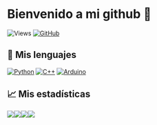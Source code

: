 # Bienvenido a mi github 👋

![Views](https://komarev.com/ghpvc/?username=susisip&style=flat&color=blueviolet)
[![GitHub](https://img.shields.io/github/followers/susisip?label=follow&style=social)](https://github.com/susisip)

## 📜 Mis lenguajes

[![Python](https://img.shields.io/badge/python-3a3a3a?style=for-the-badge&logo=python&logoColor=blue)](https://github.com/susisip)
[![C++](https://img.shields.io/badge/c++-3a3a3a?style=for-the-badge&logo=cplusplus&logoColor=blue)](https://github.com/susisip)
[![Arduino](https://img.shields.io/badge/Arduino-3a3a3a?style=for-the-badge&logo=Arduino&logoColor=cyan)](https://github.com/susisip)
  
## 📈 Mis estadísticas

<div style="display: flex; align-items: center;">
  
  <a href="https://github.com/susisip">
  <img src="http://github-profile-summary-cards.vercel.app/api/cards/profile-details?username=susisip&theme=transparent" />
  </a>
  
  <a href="https://github.com/susisip">
  <img src="https://github-readme-streak-stats.herokuapp.com/?user=susisip&hide_border=true&card_width=338&theme=transparent" />
  </a>
  
  <a href="https://github.com/susisip">
  <img src="http://github-profile-summary-cards.vercel.app/api/cards/stats?username=susisip&theme=transparent" />
  </a>

  
  <a href="https://github.com/susisip">
  <img src="https://github-readme-stats.vercel.app/api/top-langs/?username=susisip&langs_count=10&layout=compact&card_width=699&hide_border=true&theme=transparent" />
  </a>
</div>

</div>
